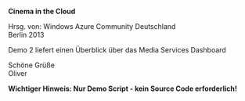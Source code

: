 ﻿<b>Cinema in the Cloud</b>

Hrsg. von: Windows Azure Community Deutschland<br> 
Berlin 2013

Demo 2 liefert einen Überblick über das Media Services Dashboard

Schöne Grüße<br>
Oliver

<b>Wichtiger Hinweis: Nur Demo Script - kein Source Code erforderlich!</b>
